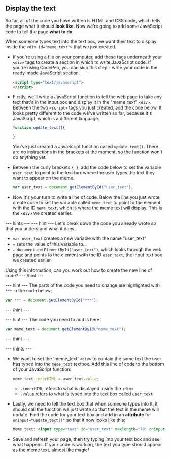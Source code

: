 ## Display the text

So far, all of the code you have written is HTML and CSS code, which tells the page what it should **look like**. Now we're going to add some JavaScript code to tell the page **what to do**.

When someone types text into the text box, we want their text to display inside the `<div id="meme_text">` that we just created.

- If you're using a file on your computer, add these tags underneath your `<div>` tags to create a section in which to write JavaScript code. If you're using CodePen, you can skip this step - write your code in the ready-made JavaScript section.

  ```html
  <script type="text/javascript">
  </script>
  ```

- Firstly, we'll write a JavaScript function to tell the web page to take any text that's in the input box and display it in the "meme_text" `<div>`. Between the two `<script>` tags you just created, add the code below. It looks pretty different to the code we've written so far, because it's JavaScript, which is a different language.

  ```JavaScript
  function update_text(){

  }
  ```

  You've just created a JavaScript function called `update_text()`. There are no instructions in the brackets at the moment, so the function won't do anything yet.

- Between the curly brackets `{ }`, add the code below to set the variable `user_text` to point to the text box where the user types the text they want to appear on the meme.

  ```JavaScript
  var user_text = document.getElementById("user_text");
  ```

- Now it's your turn to write a line of code. Below the line you just wrote, create code to set the variable called `meme_text` to point to the element with the ID `meme_text`, which is where the meme text will display. This is the `<div>` we created earlier.

--- hints ---
--- hint ---
Let's break down the code you already wrote so that you understand what it does:

* `var user_text` creates a new variable with the name "user_text"
* `=` sets the value of this variable to...
* ...`document.getElementById("user_text")`, which looks through the web page and points to the element with the ID `user_text`, the input text box we created earlier

Using this information, can you work out how to create the new line of code?
--- /hint ---

--- hint ---
The parts of the code you need to change are highlighted with `***` in the code below:
```JavaScript
var *** = document.getElementById("***");
```
--- /hint ---

--- hint ---
The code you need to add is here:

```JavaScript
var meme_text = document.getElementById("meme_text");
```
--- /hint ---

--- /hints ---


- We want to set the 'meme_text' `<div>` to contain the same text the user has typed into the `meme_text` textbox. Add this line of code to the bottom of your JavaScript function:

  ``` JavaScript
  meme_text.innerHTML = user_text.value;
  ```

  * `.innerHTML` refers to what is displayed inside the `<div>`
  * `.value` refers to what is typed into the text box called `user_text`

- Lastly, we need to tell the text box that when someone types into it, it should call the function we just wrote so that the text in the meme will update. Find the code for your text box and add in an **attribute** for `oninput="update_text()"` so that it now looks like this:

  ```html
  Meme text: <input type="text" id="user_text" maxlength="70" oninput="update_text()"><p>
  ```

 - Save and refresh your page, then try typing into your text box and see what happens. If your code is working, the text you type should appear as the meme text, almost like magic!
